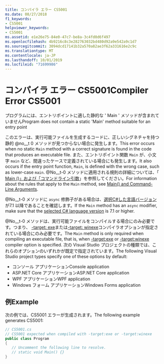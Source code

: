 ```yaml
---
title: コンパイラ エラー CS5001
ms.date: 08/27/2018
f1_keywords:
- CS5001
helpviewer_keywords:
- CS5001
ms.assetid: e1e26e75-84e0-47c7-be8a-3c4fd0d6f497
ms.openlocfilehash: 4b9216c8c3e282763032bd480d92a9e542a9c1d7
ms.sourcegitcommit: 3094dcd17141b32a570a82ae3f62a331616e2c9c
ms.translationtype: MT
ms.contentlocale: ja-JP
ms.lasthandoff: 10/01/2019
ms.locfileid: "71699986"
---
```

# <a name="compiler-error-cs5001"></a><span data-ttu-id="b02e5-102">コンパイラ エラー CS5001</span><span class="sxs-lookup"><span data-stu-id="b02e5-102">Compiler Error CS5001</span></span>

<span data-ttu-id="b02e5-103">プログラムには、エントリポイントに適した静的な ' Main ' メソッドが含まれていません</span><span class="sxs-lookup"><span data-stu-id="b02e5-103">Program does not contain a static 'Main' method suitable for an entry point</span></span>

<span data-ttu-id="b02e5-104">このエラーは、実行可能ファイルを生成するコードに、正しいシグネチャを持つ静的 @no__t 0 メソッドが見つからない場合に発生します。</span><span class="sxs-lookup"><span data-stu-id="b02e5-104">This error occurs when no static `Main` method with a correct signature is found in the code that produces an executable file.</span></span> <span data-ttu-id="b02e5-105">また、エントリポイント関数 `Main` が、小文字 `main` など、間違ったケースで定義されている場合にも発生します。</span><span class="sxs-lookup"><span data-stu-id="b02e5-105">It also occurs if the entry point function, `Main`, is defined with the wrong case, such as lower-case `main`.</span></span> <span data-ttu-id="b02e5-106">@No__t-0 メソッドに適用される規則の詳細については、「 [Main ()」および「コマンドライン引数](../programming-guide/main-and-command-args/index.md)」を参照してください。</span><span class="sxs-lookup"><span data-stu-id="b02e5-106">For information about the rules that apply to the `Main` method, see [Main() and Command-Line Arguments](../programming-guide/main-and-command-args/index.md).</span></span>

<span data-ttu-id="b02e5-107">@No__t-0 メソッドに `async` 修飾子がある場合は、[選択C#した言語バージョン](../language-reference/configure-language-version.md)が7.1 以降であることを確認します。</span><span class="sxs-lookup"><span data-stu-id="b02e5-107">If the `Main` method has an `async` modifier, make sure that the [selected C# language version](../language-reference/configure-language-version.md) is 7.1 or higher.</span></span>

<span data-ttu-id="b02e5-108">@No__t-0 メソッドは、実行可能ファイルをコンパイルする場合にのみ必要です。つまり、 [-target: exe](/dotnet/csharp/language-reference/compiler-options/target-exe-compiler-option)または[-target: winexe](/dotnet/csharp/language-reference/compiler-options/target-winexe-compiler-option)コンパイラオプションが指定されている場合にのみ必要です。</span><span class="sxs-lookup"><span data-stu-id="b02e5-108">The `Main` method is only required when compiling an executable file, that is, when [-target:exe](/dotnet/csharp/language-reference/compiler-options/target-exe-compiler-option) or [-target:winexe](/dotnet/csharp/language-reference/compiler-options/target-winexe-compiler-option) compiler option is specified.</span></span> <span data-ttu-id="b02e5-109">次の Visual Studio プロジェクトの種類では、これらのオプションのいずれかが既定で指定されています。</span><span class="sxs-lookup"><span data-stu-id="b02e5-109">The following Visual Studio project types specify one of these options by default:</span></span>

- <span data-ttu-id="b02e5-110">コンソール アプリケーション</span><span class="sxs-lookup"><span data-stu-id="b02e5-110">Console application</span></span>
- <span data-ttu-id="b02e5-111">ASP.NET Core アプリケーション</span><span class="sxs-lookup"><span data-stu-id="b02e5-111">ASP.NET Core application</span></span>
- <span data-ttu-id="b02e5-112">WPF アプリケーション</span><span class="sxs-lookup"><span data-stu-id="b02e5-112">WPF application</span></span>
- <span data-ttu-id="b02e5-113">Windows フォーム アプリケーション</span><span class="sxs-lookup"><span data-stu-id="b02e5-113">Windows Forms application</span></span>

## <a name="example"></a><span data-ttu-id="b02e5-114">例</span><span class="sxs-lookup"><span data-stu-id="b02e5-114">Example</span></span>

<span data-ttu-id="b02e5-115">次の例では、CS5001 エラーが生成されます。</span><span class="sxs-lookup"><span data-stu-id="b02e5-115">The following example generates CS5001:</span></span>
  
```csharp
// CS5001.cs
// CS5001 expected when compiled with -target:exe or -target:winexe
public class Program
{
   // Uncomment the following line to resolve.
   // static void Main() {}
}
```  
